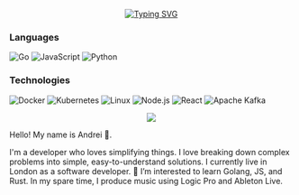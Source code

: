 <p align="center">
<!--   <a href="https://github.com/DenverCoder1/readme-typing-svg"><img src="https://readme-typing-svg.herokuapp.com?lines=Hello,+World!;I+love+coding!+I+enjoy+to+teach+people+how+code!;&center=true&width=600&height=80"></a> -->
<a href="https://git.io/typing-svg"><img src="https://readme-typing-svg.demolab.com?font=Play&pause=2000&color=24F753&width=600&lines=Hello+World!+ I+love+coding+and+enjoy+teach+people+to+code!" alt="Typing SVG" /></a>
</p>
<!-- 
<p>
<div align="center" target="_blank">
  <img src="https://img.shields.io/github/followers/AndreiLondon?style=social">
  </a>
</div>
</p> -->

### Languages

![Go](https://img.shields.io/badge/-Go-000?&logo=Go)
![JavaScript](https://img.shields.io/badge/-JavaScript-000?&logo=JavaScript)
![Python](https://img.shields.io/badge/-Python-000?&logo=Python)


### Technologies

![Docker](https://img.shields.io/badge/-Docker-000?&logo=Docker)
![Kubernetes](https://img.shields.io/badge/-Kubernetes-000?&logo=Kubernetes)
![Linux](https://img.shields.io/badge/-Linux-000?&logo=Linux)
![Node.js](https://img.shields.io/badge/-Node.js-000?&logo=node.js)
![React](https://img.shields.io/badge/-React-000?&logo=React)
![Apache Kafka](https://img.shields.io/badge/Apache%20Kafka-000?&logo=apachekafka)


<p align="center"><img src="https://profile-counter.glitch.me/{andreilondon}/count.svg"></p>

Hello! My name is Andrei 👋.

I'm a developer who loves simplifying things. 
I love breaking down complex problems into simple, easy-to-understand solutions. 
I currently live in London as a software developer. 🌱 I’m interested to learn Golang, JS, and Rust. In my spare time, I produce music using Logic Pro and Ableton Live.


<!---
AndreiLondon/AndreiLondon is a ✨ special ✨ repository because its `README.md` (this file) appears on your GitHub profile.
You can click the Preview link to take a look at your changes.
--->
